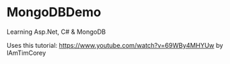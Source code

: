 # MongoDBDemo
Learning Asp.Net, C# &amp; MongoDB

Uses this tutorial: https://www.youtube.com/watch?v=69WBy4MHYUw by IAmTimCorey
